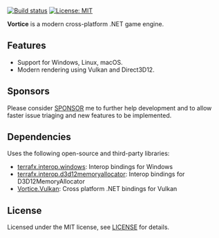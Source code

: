 [![Build status](https://github.com/amerkoleci/vortice/workflows/Build/badge.svg)](https://github.com/amerkoleci/vortice/actions)
[![License: MIT](https://img.shields.io/badge/License-MIT-green.svg)](https://github.com/amerkoleci/vortice/blob/main/LICENSE)

**Vortice** is a modern cross-platform .NET game engine.

## Features

* Support for Windows, Linux, macOS.
* Modern rendering using Vulkan and Direct3D12.

## Sponsors
Please consider [SPONSOR](https://github.com/sponsors/amerkoleci) me to further help development and to allow faster issue triaging and new features to be implemented.

## Dependencies

Uses the following open-source and third-party libraries:

- [terrafx.interop.windows](https://github.com/terrafx/terrafx.interop.windows): Interop bindings for Windows
- [terrafx.interop.d3d12memoryallocator](https://github.com/terrafx/terrafx.interop.d3d12memoryallocator): Interop bindings for D3D12MemoryAllocator
- [Vortice.Vulkan](https://github.com/amerkoleci/Vortice.Vulkan): Cross platform .NET bindings for Vulkan

## License

Licensed under the MIT license, see [LICENSE](https://github.com/amerkoleci/vortice/blob/main/LICENSE) for details.
